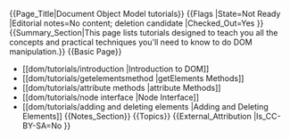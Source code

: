 {{Page_Title|Document Object Model tutorials}}
{{Flags
|State=Not Ready
|Editorial notes=No content; deletion candidate
|Checked_Out=Yes
}}
{{Summary_Section|This page lists tutorials designed to teach you all the concepts and practical techniques you'll need to know to do DOM manipulation.}}
{{Basic Page}}
* [[dom/tutorials/introduction ‎|Introduction to  DOM]]
* [[dom/tutorials/getelementsmethod |getElements Methods]]
* [[dom/tutorials/attribute methods |attribute Methods]]
* [[dom/tutorials/node interface |Node Interface]]
* [[dom/tutorials/adding and deleting elements ‎|Adding and Deleting Elements]]
{{Notes_Section}}
{{Topics}}
{{External_Attribution
|Is_CC-BY-SA=No
}}